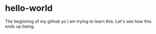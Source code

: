 # hello-world
The beginning of my github yo
I am trying to learn this. Let's see how this ends up being.
